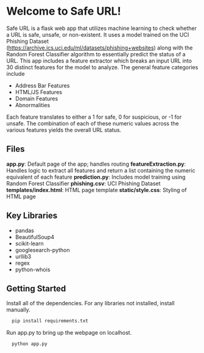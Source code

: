 # Welcome to Safe URL!

Safe URL is a flask web app that utilizes machine learning to check whether a URL is safe, unsafe, or non-existent. It uses a model trained on the UCI Phishing Dataset (https://archive.ics.uci.edu/ml/datasets/phishing+websites) along with the Random Forest Classifier algorithm to essentially predict the status of a URL.  This app includes a feature extractor which breaks an input URL into 30 distinct features for the model to analyze. 
The general feature categories include 

 - Address Bar Features
 - HTML/JS Features
 - Domain Features
 - Abnormalities
 
 

Each feature translates to either a 1 for safe, 0 for suspicious, or -1 for unsafe. The combination of each of these numeric values across the various features yields the overall URL status.

## Files

**app.py**: Default page of the app; handles routing
**featureExtraction.py**: Handles logic to extract all features and return a list containing the numeric equivalent of each feature
**prediction.py**: Includes model training using Random Forest Classifier
**phishing.csv**: UCI Phishing Dataset
**templates/index.html**: HTML page template
**static/style.css**: Styling of HTML page


## Key Libraries

 - pandas
 - BeautifulSoup4
 - scikit-learn
 - googlesearch-python
 - urllib3
 - regex
 - python-whois

## Getting Started
Install all of the dependencies. For any libraries not installed, install manually. 
```sh
  pip install requirements.txt
  ```

Run app.py to bring up the webpage on localhost.
```sh
  python app.py
  ```
